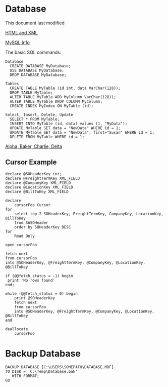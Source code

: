 Database
========

This document last modified

[HTML and XML](../../../xml/index.html)

[MySQL Info](../mysql/linux-user-password.html)

The basic SQL commands:

    Database
      CREATE DATABASE MyDatabase;
      USE DATABASE MyDatabase;
      DROP DATABASE MyDatabase;

    Tables
      CREATE TABLE MyTable (id int, data VarChar(128));
      DROP TABLE MyTable;
      ALTER TABLE MyTable ADD MyColumn VarChar(128));
      ALTER TABLE MyTable DROP COLUMN MyColumn;
      CREATE INDEX MyIndex ON MyTable (id);

    Select, Insert, Delete, Update
      SELECT * FROM MyTable;
      INSERT INTO MyTable (id, data) values (1, "MyData");
      UPDATE MyTable SET data = "NewData" WHERE id = 1;
      UPDATE MyTable SET data = "NewData", first="Susan" WHERE id = 1;
      DELETE FROM MyTable WHERE id = 1;

[Alpha, Baker, Charlie, Delta](../able-baker.html)

Cursor Example
--------------

    declare @SOHeaderKey int;
    declare @FreightTermKey XML_FIELD
    declare @CompanyKey XML_FIELD
    declare @LocationKey XML_FIELD
    declare @BillToKey XML_FIELD

    declare 
        cursorFoo Cursor 
    for 
        select top 2 SOHeaderKey, FreightTermKey, CompanyKey, LocationKey, BillToKey 
        from SASOHeader 
        order by SOHeaderKey DESC
    for 
        Read Only

    open cursorFoo

    fetch next 
    from cursorFoo 
    into @SOHeaderKey, @FreightTermKey, @CompanyKey, @LocationKey, @BillToKey

    if (@@fetch_status = -1) begin
     print 'No rows found'
    end;

    while (@@fetch_status = 0) begin
        print @SOHeaderKey
        fetch next 
        from cursorFoo 
        into @SOHeaderKey, @FreightTermKey, @CompanyKey, @LocationKey, @BillToKey
    end

    deallocate 
        cursorFoo

Backup Database
===============

    BACKUP DATABASE [C:\USERS\SOMEPATH\DATABASE.MDF]
    TO DISK = 'C:\Temp\Database.bak' 
       WITH FORMAT;
    GO
